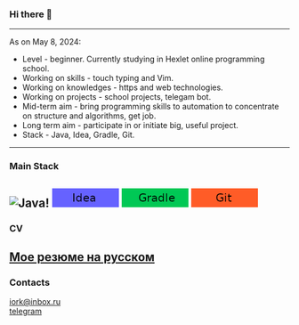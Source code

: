 ### Hi there 👋
---------
As on May 8, 2024:  
- Level - beginner. Currently studying in Hexlet online programming school.
- Working on skills - touch typing and Vim.
- Working on knowledges - https and web technologies.
- Working on projects - school projects, telegam bot.
- Mid-term aim - bring programming skills to automation to concentrate on structure and algorithms, get job.
- Long term aim - participate in or initiate big, useful project.
- Stack - Java, Idea, Gradle, Git.
---------
### Main Stack
![Java!](https://java.png "Java") ![Idea](idea.png "Idea") ![Gradle](gradle.png "Gradle") ![Git](git.png "Git")  
---------
### CV
[Мое резюме на русском](https://cv.hexlet.io/ru/resumes/3870)  
---------
### Contacts
iork@inbox.ru  
[telegram](https://t.me/iorkroman)   

<!--
**roman-iork/roman-iork** is a ✨ _special_ ✨ repository because its `README.md` (this file) appears on your GitHub profile.

Here are some ideas to get you started:

- 🔭 I’m currently working on ...
- 🌱 I’m currently learning ...
- 👯 I’m looking to collaborate on ...
- 🤔 I’m looking for help with ...
- 💬 Ask me about ...
- 📫 How to reach me: ...
- 😄 Pronouns: ...
- ⚡ Fun fact: ...
-->
